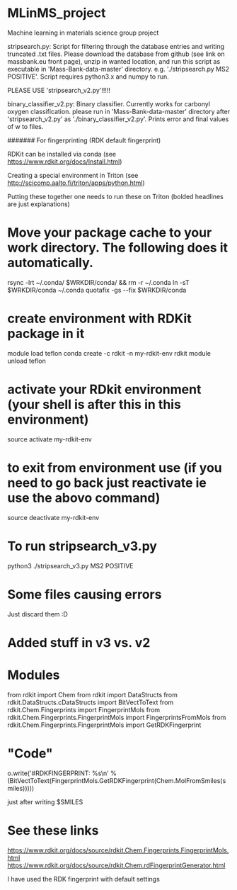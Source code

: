 # MLinMS_project
Machine learning in materials science group project

stripsearch.py:
  Script for filtering through the database entries and writing truncated .txt files. Please download the database from github (see   link on massbank.eu front page), unzip in wanted location, and run this script as executable in 'Mass-Bank-data-master' directory. e.g. './stripsearch.py MS2 POSITIVE'. Script requires python3.x and numpy to run.

PLEASE USE 'stripsearch_v2.py'!!!!!

binary_classifier_v2.py: Binary classifier. Currently works for carbonyl oxygen classification. please run in 'Mass-Bank-data-master' directory after 'stripsearch_v2.py' as './binary_classifier_v2.py'. Prints error and final values of w to files. 


####### For fingerprinting (RDK default fingerprint)

RDKit can be installed via conda (see https://www.rdkit.org/docs/Install.html)

Creating a special environment in Triton (see http://scicomp.aalto.fi/triton/apps/python.html)

Putting these together one needs to run these on Triton (bolded headlines are just explanations)

# Move your package cache to your work directory.  The following does it automatically.
rsync -lrt ~/.conda/ $WRKDIR/conda/ && rm -r ~/.conda
ln -sT $WRKDIR/conda ~/.conda
quotafix -gs --fix $WRKDIR/conda

# create environment with RDKit package in it
module load teflon
conda create -c rdkit -n my-rdkit-env rdkit
module unload teflon

# activate your RDkit environment (your shell is after this in this environment)
source activate my-rdkit-env

# to exit from environment use (if you need to go back just reactivate ie use the abovo command)
source deactivate my-rdkit-env

# To run stripsearch_v3.py
python3 ./stripsearch_v3.py MS2 POSITIVE

# Some files causing errors
Just discard them :D

# Added stuff in v3 vs. v2

# Modules
from rdkit import Chem
from rdkit import DataStructs
from rdkit.DataStructs.cDataStructs import BitVectToText
from rdkit.Chem.Fingerprints import FingerprintMols
from rdkit.Chem.Fingerprints.FingerprintMols import FingerprintsFromMols
from rdkit.Chem.Fingerprints.FingerprintMols import GetRDKFingerprint

# "Code"
o.write('#RDKFINGERPRINT: %s\n' % (BitVectToText(FingerprintMols.GetRDKFingerprint(Chem.MolFromSmiles(smiles)))))

just after writing $SMILES

# See these links

https://www.rdkit.org/docs/source/rdkit.Chem.Fingerprints.FingerprintMols.html
https://www.rdkit.org/docs/source/rdkit.Chem.rdFingerprintGenerator.html

I have used the RDK fingerprint with default settings











